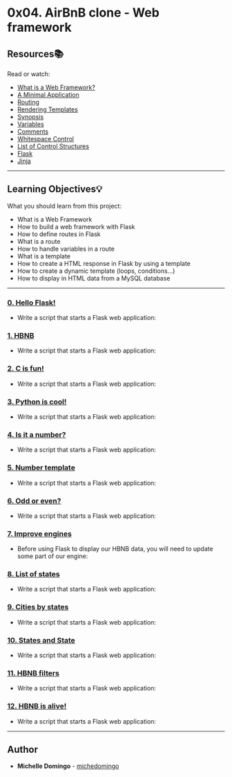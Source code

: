 # 0x04. AirBnB clone - Web framework

## Resources:books:
Read or watch:
* [What is a Web Framework?](https://intranet.hbtn.io/rltoken/_zBFEBzn5i35om4VT4Y3vQ)
* [A Minimal Application](https://intranet.hbtn.io/rltoken/aY1qkYlIbCDDULBN6nJNYA)
* [Routing](https://intranet.hbtn.io/rltoken/bAqYEpI4Ph-zLU7EM8iXjg)
* [Rendering Templates](https://intranet.hbtn.io/rltoken/mpA3GC0bX8WOHO15xUL2Yw)
* [Synopsis](https://intranet.hbtn.io/rltoken/-JZxrxnDnOID141U1qDcew)
* [Variables](https://intranet.hbtn.io/rltoken/-qwqxJ6YyQ7Z9JvvPIE1AA)
* [Comments](https://intranet.hbtn.io/rltoken/TsdwbqCk1utlpeOhc5eUFg)
* [Whitespace Control](https://intranet.hbtn.io/rltoken/NR5WFn7I6qUTh-b70Od69Q)
* [List of Control Structures](https://intranet.hbtn.io/rltoken/pyvwBzYKgoDeNQ6_QIwUsw)
* [Flask](https://intranet.hbtn.io/rltoken/k2C-4UmlYXgA6oMgO7fLgg)
* [Jinja](https://intranet.hbtn.io/rltoken/fid5cMJKYMaRJqL60PlUew)

---
## Learning Objectives:bulb:
What you should learn from this project:

* What is a Web Framework
* How to build a web framework with Flask
* How to define routes in Flask
* What is a route
* How to handle variables in a route
* What is a template
* How to create a HTML response in Flask by using a template
* How to create a dynamic template (loops, conditions…)
* How to display in HTML data from a MySQL database

---

### [0. Hello Flask!](./0-hello_route.py)
* Write a script that starts a Flask web application:


### [1. HBNB](./1-hbnb_route.py)
* Write a script that starts a Flask web application:


### [2. C is fun!](./2-c_route.py)
* Write a script that starts a Flask web application:


### [3. Python is cool!](./3-python_route.py)
* Write a script that starts a Flask web application:


### [4. Is it a number?](./4-number_route.py)
* Write a script that starts a Flask web application:


### [5. Number template](./5-number_template.py)
* Write a script that starts a Flask web application:


### [6. Odd or even?](./6-number_odd_or_even.py)
* Write a script that starts a Flask web application:


### [7. Improve engines](./models/engine/file_storage.py)
* Before using Flask to display our HBNB data, you will need to update some part of our engine:


### [8. List of states](./web_flask/7-states_list.py)
* Write a script that starts a Flask web application:


### [9. Cities by states](./web_flask/8-cities_by_states.py)
* Write a script that starts a Flask web application:


### [10. States and State](./web_flask/9-states.py)
* Write a script that starts a Flask web application:


### [11. HBNB filters](./web_flask/10-hbnb_filters.py)
* Write a script that starts a Flask web application:


### [12. HBNB is alive!](./web_flask/100-hbnb.py)
* Write a script that starts a Flask web application:

---

## Author
* **Michelle Domingo** - [michedomingo](https://github.com/michedomingo)